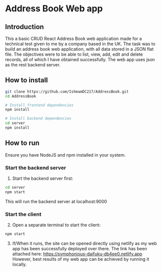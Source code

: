 # Address Book Web app

## Introduction
This a basic CRUD React Address Book web application made for a technical test given to me by a company based in the UK. The task was to build an address book web application, with all data stored in a JSON flat file. The objectives were to be able to list, view, add, edit and delete records, all of which I have obtained successfully. The web app uses json as the rest backend server.

##  How to install

```bash
git clone https://github.com/IshmamDC217/AddressBook.git
cd AddressBook

# Install frontend dependencies
npm install

# Install backend dependencies
cd server
npm install
```

## How to run
Ensure you have NodeJS and npm installed in your system.

### Start the backend server
1. Start the backend server first:

```bash
cd server
npm start
```
This will run the backend server at localhost:9000

### Start the client
2. Open a separate terminal to start the client:

```bash
npm start
```

3. If/When it runs, the site can be opened directly using netlify as my web app has been successfully deployed over there. The link has been attached here:
https://symphonious-daifuku-db4ee0.netlify.app 
However, best results of my web app can be achieved by running it locally.
